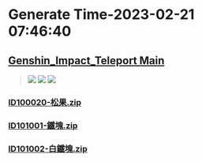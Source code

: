 # Generate Time-2023-02-21 07:46:40

## [Genshin_Impact_Teleport Main](https://github.com/Sam5440/Genshin_Impact_Teleport)

>![](https://komarev.com/ghpvc/?username=done439)
>![](https://komarev.com/ghpvc/?username=done438)
>![](https://komarev.com/ghpvc/?username=done437)

### [ID100020-松果.zip](https://raw.githubusercontent.com/Sam5440/Genshin_Impact_Teleport/download/AutoGeneratePoint/Points%28Raw%29%5Bcn-en-ru%5D/zh-tw/Item/ID35718-%E7%88%AC%E5%A1%94%E7%AC%AC%E4%B8%89%E6%AA%94-MC%E7%AC%AC19%E9%97%9C%EF%BC%88%E9%9B%99%E8%B7%AF%EF%BC%89%28test%29/ID100020-%E6%9D%BE%E6%9E%9C.zip)

### [ID101001-鐵塊.zip](https://raw.githubusercontent.com/Sam5440/Genshin_Impact_Teleport/download/AutoGeneratePoint/Points%28Raw%29%5Bcn-en-ru%5D/zh-tw/Item/ID35718-%E7%88%AC%E5%A1%94%E7%AC%AC%E4%B8%89%E6%AA%94-MC%E7%AC%AC19%E9%97%9C%EF%BC%88%E9%9B%99%E8%B7%AF%EF%BC%89%28test%29/ID101001-%E9%90%B5%E5%A1%8A.zip)

### [ID101002-白鐵塊.zip](https://raw.githubusercontent.com/Sam5440/Genshin_Impact_Teleport/download/AutoGeneratePoint/Points%28Raw%29%5Bcn-en-ru%5D/zh-tw/Item/ID35718-%E7%88%AC%E5%A1%94%E7%AC%AC%E4%B8%89%E6%AA%94-MC%E7%AC%AC19%E9%97%9C%EF%BC%88%E9%9B%99%E8%B7%AF%EF%BC%89%28test%29/ID101002-%E7%99%BD%E9%90%B5%E5%A1%8A.zip)

